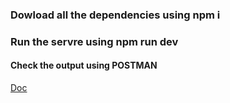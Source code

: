 
<h3>Dowload all the dependencies using <b>npm i</b></h3>
<h3>Run the servre using <b>npm run dev</b></h3>
<h4>Check the output using POSTMAN</h4>

<a href="https://docs.google.com/document/d/1Mdndg5cL9Vu-wvFk7LeTAtUZSaCyNwNDtd0gno7jtP4/edit?usp=sharing">Doc</a>
